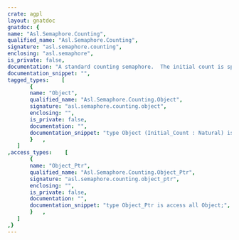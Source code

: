 ```yaml
---
crate: agpl
layout: gnatdoc
gnatdoc: {
name: "Asl.Semaphore.Counting",
qualified_name: "Asl.Semaphore.Counting",
signature: "asl.semaphore.counting",
enclosing: "asl.semaphore",
is_private: false,
documentation: "A standard counting semaphore.  The initial count is specified when the\nsemaphore is declared.  The Take operation will block is the count is\nzero, otherwise Take will decremenet the count.  Give will always\nincrement the count.",
documentation_snippet: "",
tagged_types:    [
       {
       name: "Object",
       qualified_name: "Asl.Semaphore.Counting.Object",
       signature: "asl.semaphore.counting.object",
       enclosing: "",
       is_private: false,
       documentation: "",
       documentation_snippet: "type Object (Initial_Count : Natural) is\n  new Asl.Semaphore.Object with private;",
       }   ,
   ]
,access_types:    [
       {
       name: "Object_Ptr",
       qualified_name: "Asl.Semaphore.Counting.Object_Ptr",
       signature: "asl.semaphore.counting.object_ptr",
       enclosing: "",
       is_private: false,
       documentation: "",
       documentation_snippet: "type Object_Ptr is access all Object;",
       }   ,
   ]
,}
---
```

